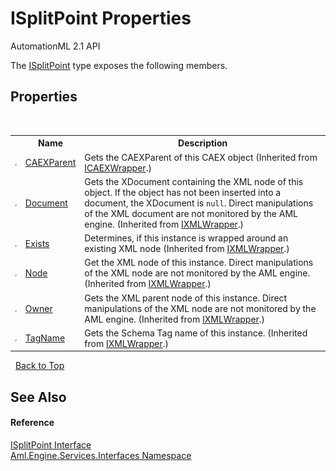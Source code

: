 # ISplitPoint Properties
AutomationML 2.1 API 

The <a href="T_Aml_Engine_Services_Interfaces_ISplitPoint">ISplitPoint</a> type exposes the following members.


## Properties
&nbsp;<table><tr><th></th><th>Name</th><th>Description</th></tr><tr><td>![Public property](media/pubproperty.gif "Public property")</td><td><a href="P_Aml_Engine_CAEX_ICAEXWrapper_CAEXParent">CAEXParent</a></td><td>
Gets the CAEXParent of this CAEX object
 (Inherited from <a href="T_Aml_Engine_CAEX_ICAEXWrapper">ICAEXWrapper</a>.)</td></tr><tr><td>![Public property](media/pubproperty.gif "Public property")</td><td><a href="P_Aml_Engine_XML_IXMLWrapper_Document">Document</a></td><td>
Gets the XDocument containing the XML node of this object. If the object has not been inserted into a document, the XDocument is `null`. Direct manipulations of the XML document are not monitored by the AML engine.
 (Inherited from <a href="T_Aml_Engine_XML_IXMLWrapper">IXMLWrapper</a>.)</td></tr><tr><td>![Public property](media/pubproperty.gif "Public property")</td><td><a href="P_Aml_Engine_XML_IXMLWrapper_Exists">Exists</a></td><td>
Determines, if this instance is wrapped around an existing XML node
 (Inherited from <a href="T_Aml_Engine_XML_IXMLWrapper">IXMLWrapper</a>.)</td></tr><tr><td>![Public property](media/pubproperty.gif "Public property")</td><td><a href="P_Aml_Engine_XML_IXMLWrapper_Node">Node</a></td><td>
Get the XML node of this instance. Direct manipulations of the XML node are not monitored by the AML engine.
 (Inherited from <a href="T_Aml_Engine_XML_IXMLWrapper">IXMLWrapper</a>.)</td></tr><tr><td>![Public property](media/pubproperty.gif "Public property")</td><td><a href="P_Aml_Engine_XML_IXMLWrapper_Owner">Owner</a></td><td>
Gets the XML parent node of this instance. Direct manipulations of the XML node are not monitored by the AML engine.
 (Inherited from <a href="T_Aml_Engine_XML_IXMLWrapper">IXMLWrapper</a>.)</td></tr><tr><td>![Public property](media/pubproperty.gif "Public property")</td><td><a href="P_Aml_Engine_XML_IXMLWrapper_TagName">TagName</a></td><td>
Gets the Schema Tag name of this instance.
 (Inherited from <a href="T_Aml_Engine_XML_IXMLWrapper">IXMLWrapper</a>.)</td></tr></table>&nbsp;
<a href="#isplitpoint-properties">Back to Top</a>

## See Also


#### Reference
<a href="T_Aml_Engine_Services_Interfaces_ISplitPoint">ISplitPoint Interface</a><br /><a href="N_Aml_Engine_Services_Interfaces">Aml.Engine.Services.Interfaces Namespace</a><br />